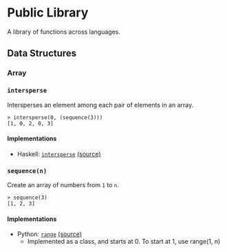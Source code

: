 # Public Library

A library of functions across languages.

## Data Structures

### Array

### `intersperse`

Intersperses an element among each pair of elements in an array.

```
> intersperse(0, (sequence(3)))
[1, 0, 2, 0, 3]
```

#### Implementations

- Haskell: [`intersperse`](https://www.haskell.org/hugs/pages/libraries/base/Data-List.html#v%3Aintersperse) [(source)](https://hackage.haskell.org/package/base-4.16.0.0/docs/src/Data.OldList.html#intersperse)

### `sequence(n)`

Create an array of numbers from `1` to `n`.

```
> sequence(3)
[1, 2, 3]
```

#### Implementations

- Python: [`range`](https://docs.python.org/3/library/stdtypes.html#range) [(source)](https://github.com/python/cpython/blob/main/Objects/rangeobject.c#L718)
  - Implemented as a class, and starts at 0. To start at 1, use range(1, n)
